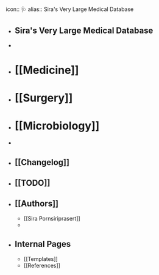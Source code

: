 icon:: 🩺
alias:: Sira's Very Large Medical Database

- ## Sira's Very Large Medical Database
-
- # [[Medicine]]
- # [[Surgery]]
- # [[Microbiology]]
-
- ## [[Changelog]]
- ## [[TODO]]
- ## [[Authors]]
	- [[Sira Pornsiriprasert]]
	-
- ## Internal Pages
	- [[Templates]]
	- [[References]]